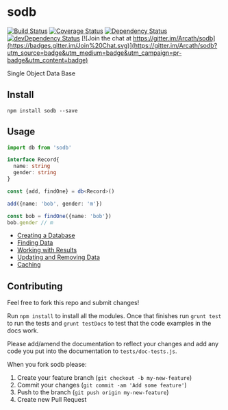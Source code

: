 # sodb
[![Build Status](https://travis-ci.org/Arcath/sodb.svg?branch=master)](https://travis-ci.org/Arcath/sodb) [![Coverage Status](https://coveralls.io/repos/Arcath/sodb/badge.svg)](https://coveralls.io/r/Arcath/sodb) [![Dependency Status](https://david-dm.org/arcath/sodb.svg)](https://david-dm.org/arcath/sodb) [![devDependency Status](https://david-dm.org/arcath/sodb/dev-status.svg)](https://david-dm.org/arcath/sodb#info=devDependencies) [![Join the chat at https://gitter.im/Arcath/sodb](https://badges.gitter.im/Join%20Chat.svg)](https://gitter.im/Arcath/sodb?utm_source=badge&utm_medium=badge&utm_campaign=pr-badge&utm_content=badge)

Single Object Data Base

## Install

```
npm install sodb --save
```

## Usage

```typescript
import db from 'sodb'

interface Record{
  name: string
  gender: string
}

const {add, findOne} = db<Record>()

add({name: 'bob', gender: 'm'})

const bob = findOne({name: 'bob'})
bob.gender // m
```


 - [Creating a Database](docs/creating_a_database.markdown)
 - [Finding Data](docs/finding_data.markdown)
 - [Working with Results](docs/working_with_results.markdown)
 - [Updating and Removing Data](docs/updating_and_removing_data.markdown)
 - [Caching](docs/caching.markdown)

## Contributing

Feel free to fork this repo and submit changes!

Run `npm install` to install all the modules. Once that finishes run `grunt test` to run the tests and `grunt testDocs` to test that the code examples in the docs work.

Please add/amend the documentation to reflect your changes and add any code you put into the documentation to `tests/doc-tests.js`.

When you fork sodb please:

1. Create your feature branch (`git checkout -b my-new-feature`)
2. Commit your changes (`git commit -am 'Add some feature'`)
3. Push to the branch (`git push origin my-new-feature`)
4. Create new Pull Request
